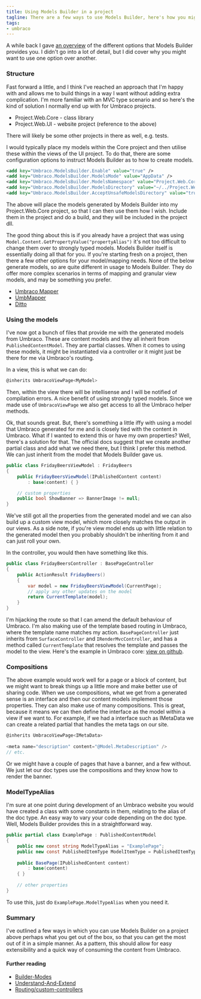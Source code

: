 ```yaml
---
title: Using Models Builder in a project
tagline: There are a few ways to use Models Builder, here's how you might want to use it.
tags:
- umbraco
---
```

A while back I gave [an overview](https://tcmorris.net/blog/getting-started-with-models-builder/ "Getting Started with Models Builder") of the different options that Models Builder provides you. I didn't go into a lot of detail, but I did cover why you might want to use one option over another.

### Structure

Fast forward a little, and I think I've reached an approach that I'm happy with and allows me to build things in a way I want without adding extra complication. I'm more familiar with an MVC type scenario and so here's the kind of solution I normally end up with for Umbraco projects.

* Project.Web.Core - class library
* Project.Web.UI - website project (reference to the above)

There will likely be some other projects in there as well, e.g. tests.

I would typically place my models within the Core project and then utilise these within the views of the UI project. To do that, there are some configuration options to instruct Models Builder as to how to create models.

```xml
<add key="Umbraco.ModelsBuilder.Enable" value="true" />
<add key="Umbraco.ModelsBuilder.ModelsMode" value="AppData" />
<add key="Umbraco.ModelsBuilder.ModelsNamespace" value="Project.Web.Core.Models.Content" />
<add key="Umbraco.ModelsBuilder.ModelsDirectory" value="~/../Project.Web.Core/Models/Content/" />
<add key="Umbraco.ModelsBuilder.AcceptUnsafeModelsDirectory" value="true" />
```

The above will place the models generated by Models Builder into my Project.Web.Core project, so that I can then use them how I wish. Include them in the project and do a build, and they will be included in the project dll. 

The good thing about this is if you already have a project that was using `Model.Content.GetPropertyValue("propertyAlias")` it's not too difficult to change them over to strongly typed models. Models Builder itself is essentially doing all that for you. If you're starting fresh on a project, then there a few other options for your model/mapping needs. None of the below generate models, so are quite different in usage to Models Builder. They do offer more complex scenarios in terms of mapping and granular view models, and may be something you prefer.

- [Umbraco Mapper](https://github.com/AndyButland/UmbracoMapper)
- [UmbMapper](https://github.com/JimBobSquarePants/UmbMapper)
- [Ditto](https://github.com/umco/umbraco-ditto)

### Using the models

I've now got a bunch of files that provide me with the generated models from Umbraco. These are content models and they all inherit from `PublishedContentModel`. They are partial classes. When it comes to using these models, it might be instantiated via a controller or it might just be there for me via Umbraco's routing.

In a view, this is what we can do:

```csharp
@inherits UmbracoViewPage<MyModel>
```

Then, within the view there will be intellisense and I will be notified of compilation errors. A nice benefit of using strongly typed models. Since we made use of `UmbracoViewPage` we also get access to all the Umbraco helper methods.

Ok, that sounds great. But, there's something a little iffy with using a model that Umbraco generated for me and is closely tied with the content in Umbraco. What if I wanted to extend this or have my own properties? Well, there's a solution for that. The official docs suggest that we create another partial class and add what we need there, but I think I prefer this method. We can just inherit from the model that Models Builder gave us.

```csharp
public class FridayBeersViewModel : FridayBeers
{
    public FridayBeersViewModel(IPublishedContent content) 
        : base(content) { }

    // custom properties
    public bool ShowBanner => BannerImage != null;
}
```

We've still got all the properties from the generated model and we can also build up a custom view model, which more closely matches the output in our views. As a side note, if you're view model ends up with little relation to the generated model then you probably shouldn't be inheriting from it and can just roll your own.

In the controller, you would then have something like this.

```csharp
public class FridayBeersController : BasePageController
{
    public ActionResult FridayBeers()
    {
        var model = new FridayBeersViewModel(CurrentPage);
        // apply any other updates on the model
        return CurrentTemplate(model);
    }
}
```

I'm hijacking the route so that I can amend the default behaviour of Umbraco. I'm also making use of the template based routing in Umbraco, where the template name matches my action. `BasePageController` just inherits from `SurfaceController` and `IRenderMvcController`, and has a method called `CurrentTemplate` that resolves the template and passes the model to the view. Here's the example in Umbraco core: [view on github](https://github.com/umbraco/Umbraco-CMS/blob/7ee510ed386495120666a78c61497f58ff05de8f/src/Umbraco.Web/Mvc/RenderMvcController.cs#L96).

### Compositions

The above example would work well for a page or a block of content, but we might want to break things up a little more and make better use of sharing code. When we use compositions, what we get from a generated sense is an interface and then our content models implement those properties. They can also make use of many compositions. This is great, because it means we can then define the interface as the model within a view if we want to. For example, if we had a interface such as IMetaData we can create a related partial that handles the meta tags on our site.

```csharp
@inherits UmbracoViewPage<IMetaData>
    
<meta name="description" content="@Model.MetaDescription" />
// etc.
```

Or we might have a couple of pages that have a banner, and a few without. We just let our doc types use the compositions and they know how to render the banner.

### ModelTypeAlias

I'm sure at one point during development of an Umbraco website you would have created a class with some constants in them, relating to the alias of the doc type. An easy way to vary your code depending on the doc type. Well, Models Builder provides this in a straightforward way. 

```csharp
public partial class ExamplePage : PublishedContentModel
{
    public new const string ModelTypeAlias = "ExamplePage";
    public new const PublishedItemType ModelItemType = PublishedItemType.Content;
    
    public BasePage(IPublishedContent content)
        : base(content)
    { }
        
    // other properties
}
```

To use this, just do `ExamplePage.ModelTypeAlias` when you need it.

### Summary

I've outlined a few ways in which you can use Models Builder on a project above perhaps what you get out of the box, so that you can get the most out of it in a simple manner. As a pattern, this should allow for easy extensibility and a quick way of consuming the content from Umbraco. 

#### Further reading

- [Builder-Modes](https://our.umbraco.org/documentation/Reference/Templating/Modelsbuilder/Builder-Modes "https://our.umbraco.org/documentation/Reference/Templating/Modelsbuilder/Builder-Modes")
- [Understand-And-Extend](https://our.umbraco.org/documentation/Reference/Templating/Modelsbuilder/Understand-And-Extend "https://our.umbraco.org/documentation/Reference/Templating/Modelsbuilder/Understand-And-Extend")
- [Routing/custom-controllers](https://our.umbraco.org/documentation/Reference/Routing/custom-controllers "https://our.umbraco.org/documentation/Reference/Routing/custom-controllers")